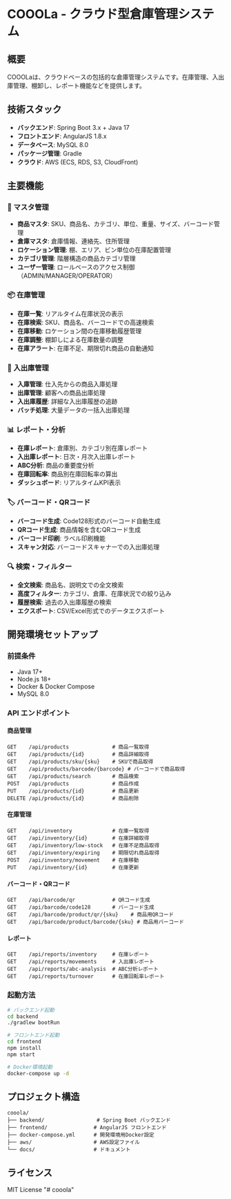 # COOOLa - クラウド型倉庫管理システム

## 概要
COOOLaは、クラウドベースの包括的な倉庫管理システムです。在庫管理、入出庫管理、棚卸し、レポート機能などを提供します。

## 技術スタック
- **バックエンド**: Spring Boot 3.x + Java 17
- **フロントエンド**: AngularJS 1.8.x
- **データベース**: MySQL 8.0
- **パッケージ管理**: Gradle
- **クラウド**: AWS (ECS, RDS, S3, CloudFront)

## 主要機能

### 🔧 マスタ管理
- **商品マスタ**: SKU、商品名、カテゴリ、単位、重量、サイズ、バーコード管理
- **倉庫マスタ**: 倉庫情報、連絡先、住所管理
- **ロケーション管理**: 棚、エリア、ビン単位の在庫配置管理
- **カテゴリ管理**: 階層構造の商品カテゴリ管理
- **ユーザー管理**: ロールベースのアクセス制御（ADMIN/MANAGER/OPERATOR）

### 📦 在庫管理
- **在庫一覧**: リアルタイム在庫状況の表示
- **在庫検索**: SKU、商品名、バーコードでの高速検索
- **在庫移動**: ロケーション間の在庫移動履歴管理
- **在庫調整**: 棚卸しによる在庫数量の調整
- **在庫アラート**: 在庫不足、期限切れ商品の自動通知

### 🚚 入出庫管理
- **入庫管理**: 仕入先からの商品入庫処理
- **出庫管理**: 顧客への商品出庫処理
- **入出庫履歴**: 詳細な入出庫履歴の追跡
- **バッチ処理**: 大量データの一括入出庫処理

### 📊 レポート・分析
- **在庫レポート**: 倉庫別、カテゴリ別在庫レポート
- **入出庫レポート**: 日次・月次入出庫レポート
- **ABC分析**: 商品の重要度分析
- **在庫回転率**: 商品別在庫回転率の算出
- **ダッシュボード**: リアルタイムKPI表示

### 🏷️ バーコード・QRコード
- **バーコード生成**: Code128形式のバーコード自動生成
- **QRコード生成**: 商品情報を含むQRコード生成
- **バーコード印刷**: ラベル印刷機能
- **スキャン対応**: バーコードスキャナーでの入出庫処理

### 🔍 検索・フィルター
- **全文検索**: 商品名、説明文での全文検索
- **高度フィルター**: カテゴリ、倉庫、在庫状況での絞り込み
- **履歴検索**: 過去の入出庫履歴の検索
- **エクスポート**: CSV/Excel形式でのデータエクスポート

## 開発環境セットアップ

### 前提条件
- Java 17+
- Node.js 18+
- Docker & Docker Compose
- MySQL 8.0

### API エンドポイント

#### 商品管理
```
GET    /api/products              # 商品一覧取得
GET    /api/products/{id}         # 商品詳細取得
GET    /api/products/sku/{sku}    # SKUで商品取得
GET    /api/products/barcode/{barcode} # バーコードで商品取得
GET    /api/products/search       # 商品検索
POST   /api/products              # 商品作成
PUT    /api/products/{id}         # 商品更新
DELETE /api/products/{id}         # 商品削除
```

#### 在庫管理
```
GET    /api/inventory             # 在庫一覧取得
GET    /api/inventory/{id}        # 在庫詳細取得
GET    /api/inventory/low-stock   # 在庫不足商品取得
GET    /api/inventory/expiring    # 期限切れ商品取得
POST   /api/inventory/movement    # 在庫移動
PUT    /api/inventory/{id}        # 在庫更新
```

#### バーコード・QRコード
```
GET    /api/barcode/qr            # QRコード生成
GET    /api/barcode/code128       # バーコード生成
GET    /api/barcode/product/qr/{sku}    # 商品用QRコード
GET    /api/barcode/product/barcode/{sku} # 商品用バーコード
```

#### レポート
```
GET    /api/reports/inventory     # 在庫レポート
GET    /api/reports/movements     # 入出庫レポート
GET    /api/reports/abc-analysis  # ABC分析レポート
GET    /api/reports/turnover      # 在庫回転率レポート
```

### 起動方法
```bash
# バックエンド起動
cd backend
./gradlew bootRun

# フロントエンド起動
cd frontend
npm install
npm start

# Docker環境起動
docker-compose up -d
```

## プロジェクト構造
```
cooola/
├── backend/                 # Spring Boot バックエンド
├── frontend/               # AngularJS フロントエンド
├── docker-compose.yml      # 開発環境用Docker設定
├── aws/                    # AWS設定ファイル
└── docs/                   # ドキュメント
```

## ライセンス
MIT License "# cooola" 
